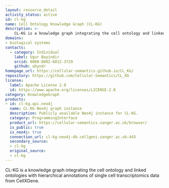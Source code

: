```yaml
---
layout: resource_detail
activity_status: active
id: cl-kg
name: Cell Ontology Knowledge Graph (CL-KG)
description: >-
    CL-KG is a knowledge graph integrating the cell ontology and linked ontologies with hierarchical annotations of single cell transcriptomics data from CellXGene.
domains:
- biological systems
contacts:
  - category: Individual
    label: Ugur Bayindir
    orcid: 0000-0002-6012-3729
    github: ubyndr
homepage_url: https://cellular-semantics.github.io/CL_KG/
repository: https://github.com/Cellular-Semantics/CL_KG
license:
  label: Apache License 2.0
  id: https://www.apache.org/licenses/LICENSE-2.0
category: KnowledgeGraph
products:
- id: cl-kg.api.neo4j
  name: CL-KG Neo4j graph instance
  description: Publicly available Neo4j instance for CL-KG.
  category: ProgrammingInterface
  product_url: https://cellular-semantics.sanger.ac.uk/browser/
  is_public: true
  is_neo4j: true
  connection_url: cl-kg-neo4j-db.cellgeni.sanger.ac.uk:443
  secondary_source:
  - cl-kg
  original_source:
  - cl-kg
---
```


CL-KG is a knowledge graph integrating the cell ontology and linked ontologies with hierarchical annotations of single cell transcriptomics data from CellXGene.
